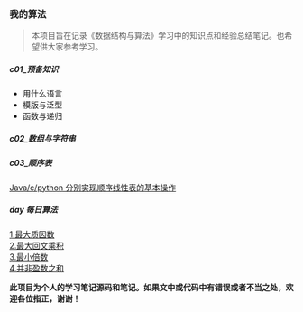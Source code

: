 ### 我的算法   
>本项目旨在记录《数据结构与算法》学习中的知识点和经验总结笔记。也希望供大家参考学习。

##### c01_预备知识      
* 用什么语言
* 模版与泛型
* 函数与递归

##### c02_数组与字符串          

##### c03_顺序表
[Java/c/python 分别实现顺序线性表的基本操作](./src/c03/)  

##### day 每日算法
[1.最大质因数](./src/day/Day01.java)  
[2.最大回文乘积](./src/day/Day02.java)  
[3.最小倍数](./src/day/Day03.java)  
[4.并非盈数之和](./src/day/Day04.java)  

<b>此项目为个人的学习笔记源码和笔记。如果文中或代码中有错误或者不当之处，欢迎各位指正，谢谢！</b><br/>